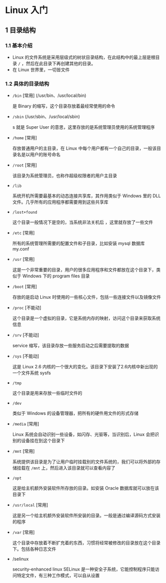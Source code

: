 # Linux 入门

## 1 目录结构

### 1.1 基本介绍

* Linux 的文件系统是采用层级式的树状目录结构，在此结构中的最上层是根目录 `/` ，然后在此目录下再创建其他的目录。
* 在 Linux 世界里，一切皆文件



### 1.2 具体的目录结构

* `/bin` [常用] (/usr/bin、/usr/local/bin)

  是 Binary 的缩写，这个目录存放着最经常使用的命令

* `/sbin` (/usr/sbin、/usr/local/sbin)

  s 就是 Super User 的意思，这里存放的是系统管理员使用的系统管理程序

* `/home` [常用]

  存放普通用户的主目录，在 Linux 中每个用户都有一个自己的目录，一般该目录名是以用户的账号命名

* `/root` [常用]

  该目录为系统管理员，也称作超级权限者的用户主目录

* `/lib`

  系统开机所需要最基本的动态连接共享库，其作用类似于 Windows 里的 DLL 文件。几乎所有的应用程序都需要用到这些共享库

* `/lost+found`

  这个目录一般情况下是空的，当系统非法关机后 ，这里就存放了一些文件

* `/etc` [常用]

  所有的系统管理所需要的配置文件和子目录，比如安装 mysql 数据库 my.conf

* `/usr` [常用]

  这是一个非常重要的目录，用户的很多应用程序和文件都放在这个目录下，类似于 Windows 下的 program files 目录

* `/boot` [常用]

  存放的是启动 Linux 时使用的一些核心文件，包括一些连接文件以及镜像文件

* `/proc` [不能动]

  这个目录是一个虚拟的目录，它是系统内存的映射，访问这个目录来获取系统信息

* `/srv` [不能动]

  service 缩写，该目录存放一些服务启动之后需要提取的数据

* `/sys` [不能动]

  这是 Linux 2.6 内核的一个很大的变化。该目录下安装了2.6内核中新出现的一个文件系统 sysfs

* `/tmp`

  这个目录是用来存放一些临时文件的

* `/dev`

  类似于 Windows 的设备管理器，把所有的硬件用文件的形式存储

* `/media` [常用]

  Linux 系统会自动识别一些设备，如闪存、光驱等，当识别后，Linux 会把识别的设备挂在到这个目录下

* `/mnt` [常用]

  系统提供该目录是为了让用户临时挂载别的文件系统的，我们可以将外部的存储挂载在 `/mnt` 上，然后进入该目录就可以查看内容了

* `/opt`

  这是给主机额外安装软件所存放的目录。如安装 Oracle 数据库就可以放在该目录下

* `/usr/local` [常用]

  这是另一个给主机额外安装软件所安装的目录。一般是通过编译源码方式安装的程序

* `/var` [常用]

  这个目录中存放着不断扩充着的东西，习惯将经常被修改的目录放在这个目录下。包括各种日志文件

* /selinux

  security-enhanced linux SELinux 是一种安全子系统，它能控制程序只能访问特定文件，有三种工作模式，可以自从设置

